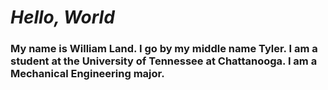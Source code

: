 # ***Hello, World***

### My name is William Land. I go by my middle name Tyler. I am a student at the University of Tennessee at Chattanooga. I am a Mechanical Engineering major.
